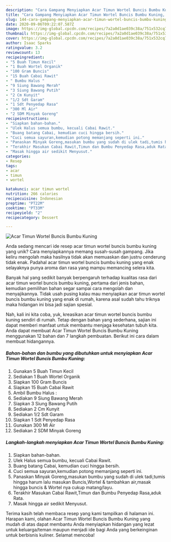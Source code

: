 ```yaml
---
description: "Cara Gampang Menyiapkan Acar Timun Wortel Buncis Bumbu Kuning, Lezat Sekali"
title: "Cara Gampang Menyiapkan Acar Timun Wortel Buncis Bumbu Kuning, Lezat Sekali"
slug: 144-cara-gampang-menyiapkan-acar-timun-wortel-buncis-bumbu-kuning-lezat-sekali
date: 2020-09-06T09:22:07.587Z
image: https://img-global.cpcdn.com/recipes/7a2a0d1ae039c38a/751x532cq70/acar-timun-wortel-buncis-bumbu-kuning-foto-resep-utama.jpg
thumbnail: https://img-global.cpcdn.com/recipes/7a2a0d1ae039c38a/751x532cq70/acar-timun-wortel-buncis-bumbu-kuning-foto-resep-utama.jpg
cover: https://img-global.cpcdn.com/recipes/7a2a0d1ae039c38a/751x532cq70/acar-timun-wortel-buncis-bumbu-kuning-foto-resep-utama.jpg
author: Isaac Sparks
ratingvalue: 3.2
reviewcount: 13
recipeingredient:
- "5 Buah Timun Kecil"
- "1 Buah Wortel Organik"
- "100 Gram Buncis"
- "15 Buah Cabai Rawit"
- " Bumbu Halus "
- "9 Siung Bawang Merah"
- "3 Siung Bawang Putih"
- "2 Cm Kunyit"
- "1/2 Sdt Garam"
- "1 Sdt Penyedap Rasa"
- "300 Ml Air"
- "2 SDM Minyak Goreng"
recipeinstructions:
- "Siapkan bahan-bahan."
- "Ulek Halus semua bumbu, kecuali Cabai Rawit."
- "Buang batang Cabai, kemudian cuci hingga bersih."
- "Cuci semua sayuran,kemudian potong memanjang seperti ini."
- "Panaskan Minyak Goreng,masukan bumbu yang sudah di ulek tadi,tumis hingga harum lalu masukan Buncis,Wortel &amp; tambahkan air,masak hingga buncis &amp; Wortel nya cukup matang/layu."
- "Terakhir Masukan Cabai Rawit,Timun dan Bumbu Penyedap Rasa,aduk Rata."
- "Masak hingga air sedikit Menyusut."
categories:
- Resep
tags:
- acar
- timun
- wortel

katakunci: acar timun wortel 
nutrition: 266 calories
recipecuisine: Indonesian
preptime: "PT22M"
cooktime: "PT33M"
recipeyield: "2"
recipecategory: Dessert

---
```



![Acar Timun Wortel Buncis Bumbu Kuning](https://img-global.cpcdn.com/recipes/7a2a0d1ae039c38a/751x532cq70/acar-timun-wortel-buncis-bumbu-kuning-foto-resep-utama.jpg)

Anda sedang mencari ide resep acar timun wortel buncis bumbu kuning yang unik? Cara menyiapkannya memang susah-susah gampang. Jika keliru mengolah maka hasilnya tidak akan memuaskan dan justru cenderung tidak enak. Padahal acar timun wortel buncis bumbu kuning yang enak selayaknya punya aroma dan rasa yang mampu memancing selera kita.



Banyak hal yang sedikit banyak berpengaruh terhadap kualitas rasa dari acar timun wortel buncis bumbu kuning, pertama dari jenis bahan, kemudian pemilihan bahan segar sampai cara mengolah dan menyajikannya. Tidak usah pusing kalau mau menyiapkan acar timun wortel buncis bumbu kuning yang enak di rumah, karena asal sudah tahu triknya maka hidangan ini bisa jadi sajian spesial.


Nah, kali ini kita coba, yuk, kreasikan acar timun wortel buncis bumbu kuning sendiri di rumah. Tetap dengan bahan yang sederhana, sajian ini dapat memberi manfaat untuk membantu menjaga kesehatan tubuh kita. Anda dapat membuat Acar Timun Wortel Buncis Bumbu Kuning menggunakan 12 bahan dan 7 langkah pembuatan. Berikut ini cara dalam membuat hidangannya.

<!--inarticleads1-->

##### Bahan-bahan dan bumbu yang dibutuhkan untuk menyiapkan Acar Timun Wortel Buncis Bumbu Kuning:

1. Gunakan 5 Buah Timun Kecil
1. Sediakan 1 Buah Wortel Organik
1. Siapkan 100 Gram Buncis
1. Siapkan 15 Buah Cabai Rawit
1. Ambil  Bumbu Halus :
1. Sediakan 9 Siung Bawang Merah
1. Siapkan 3 Siung Bawang Putih
1. Sediakan 2 Cm Kunyit
1. Sediakan 1/2 Sdt Garam
1. Siapkan 1 Sdt Penyedap Rasa
1. Gunakan 300 Ml Air
1. Sediakan 2 SDM Minyak Goreng




<!--inarticleads2-->

##### Langkah-langkah menyiapkan Acar Timun Wortel Buncis Bumbu Kuning:

1. Siapkan bahan-bahan.
1. Ulek Halus semua bumbu, kecuali Cabai Rawit.
1. Buang batang Cabai, kemudian cuci hingga bersih.
1. Cuci semua sayuran,kemudian potong memanjang seperti ini.
1. Panaskan Minyak Goreng,masukan bumbu yang sudah di ulek tadi,tumis hingga harum lalu masukan Buncis,Wortel &amp; tambahkan air,masak hingga buncis &amp; Wortel nya cukup matang/layu.
1. Terakhir Masukan Cabai Rawit,Timun dan Bumbu Penyedap Rasa,aduk Rata.
1. Masak hingga air sedikit Menyusut.




Terima kasih telah membaca resep yang kami tampilkan di halaman ini. Harapan kami, olahan Acar Timun Wortel Buncis Bumbu Kuning yang mudah di atas dapat membantu Anda menyiapkan hidangan yang lezat untuk keluarga/teman maupun menjadi ide bagi Anda yang berkeinginan untuk berbisnis kuliner. Selamat mencoba!
